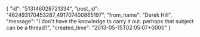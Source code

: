  {
   "id": "513146028721334",
   "post_id": "462493170453287_491707400865197",
   "from_name": "Derek Hill",
   "message": "i don't have the knowledge to carry it out. perhaps that subject can be a thread?",
   "created_time": "2013-05-15T02:05:07+0000"
 }
